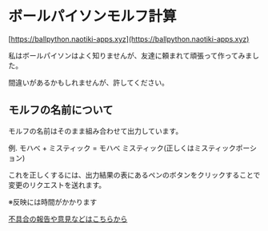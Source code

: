 # ボールパイソンモルフ計算
[https://ballpython.naotiki-apps.xyz](https://ballpython.naotiki-apps.xyz)

私はボールパイソンはよく知りませんが、友達に頼まれて頑張って作ってみました。

間違いがあるかもしれませんが、許してください。
## モルフの名前について
モルフの名前はそのまま組み合わせて出力しています。

例. モハべ + ミスティック = モハべ ミスティック(正しくはミスティックポーション)

これを正しくするには、出力結果の表にあるペンのボタンをクリックすることで変更のリクエストを送れます。

※反映には時間がかかります

[不具合の報告や意見などはこちらから](https://docs.google.com/forms/d/e/1FAIpQLSctyWd84GdH7DBZq7fwjoQ6ElkBAyIcjoXIenhL2N5qAhgj8Q/viewform?usp=sf_link)
